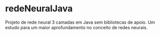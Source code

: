 # redeNeuralJava
Projeto de rede neural 3 camadas em Java sem bibliotecas de apoio. Um estudo para um maior aprofundamento no conceito de redes neurais. 

